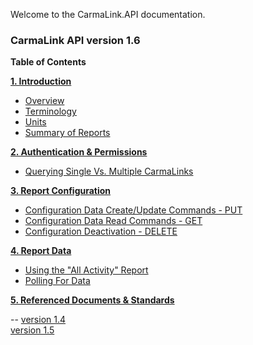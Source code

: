 Welcome to the CarmaLink.API documentation.

<h3>CarmaLink API version 1.6</h3>

<b>Table of Contents</b>  
  
<b><a href="https://github.com/CarmaSys/CarmaLinkAPI/blob/1.6/introduction.md">1. Introduction</a></b>    
* <a href="https://github.com/CarmaSys/CarmaLinkAPI/blob/1.6/introduction.md">Overview</a>  
* <a href="https://github.com/CarmaSys/CarmaLinkAPI/blob/1.6/terminology.md">Terminology</a>  
* <a href="https://github.com/CarmaSys/CarmaLinkAPI/blob/1.6/units.md">Units</a>  
* <a href="https://github.com/CarmaSys/CarmaLinkAPI/blob/1.6/summaryOfReports.md">Summary of Reports</a>   
  
<b><a href="https://github.com/CarmaSys/CarmaLinkAPI/blob/1.6/authenticationAndPermissions.md">2. Authentication & Permissions</a></b>  
* <a href="https://github.com/CarmaSys/CarmaLinkAPI/blob/1.6/queryingSingleVsMultipleCarmaLinks.md">Querying Single Vs. Multiple CarmaLinks</a>  
  
<b><a href="https://github.com/CarmaSys/CarmaLinkAPI/blob/1.6/reportConfiguration.md">3. Report Configuration</a></b>  
* <a href="https://github.com/CarmaSys/CarmaLinkAPI/blob/1.6/configurationDataCreateUpdateCommandsPUT.md">Configuration Data Create/Update Commands - PUT</a>  
* <a href="https://github.com/CarmaSys/CarmaLinkAPI/blob/1.6/configurationDataReadCommandsGET.md">Configuration Data Read Commands - GET</a>  
* <a href="https://github.com/CarmaSys/CarmaLinkAPI/blob/1.6/configurationDeactivationDELETE.md">Configuration Deactivation - DELETE</a>  
  
<b><a href="https://github.com/CarmaSys/CarmaLinkAPI/blob/1.6/reportData.md">4. Report Data</a></b>  
* <a href="https://github.com/CarmaSys/CarmaLinkAPI/blob/1.6/usingTheAllActivityReport.md">Using the "All Activity" Report</a>  
* <a href="https://github.com/CarmaSys/CarmaLinkAPI/blob/1.6/pollingForData.md">Polling For Data</a>  
  
<b><a href="https://github.com/CarmaSys/CarmaLinkAPI/blob/1.6/referencedDocumentsAndStandards.md">5. Referenced Documents & Standards</a></b>  

--
<a href="https://github.com/CarmaSys/CarmaLinkAPI/tree/1.4">version 1.4</a>  
<a href="https://github.com/CarmaSys/CarmaLinkAPI/blob/1.5/README.md">version 1.5</a>
